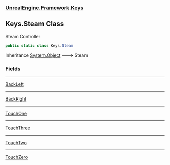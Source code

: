 ### [UnrealEngine.Framework](UnrealEngine_Framework.md 'UnrealEngine.Framework').[Keys](Keys.md 'UnrealEngine.Framework.Keys')
## Keys.Steam Class
Steam Controller  
```csharp
public static class Keys.Steam
```

Inheritance [System.Object](https://docs.microsoft.com/en-us/dotnet/api/System.Object 'System.Object') &#129106; Steam  
### Fields

***
[BackLeft](Keys_Steam_BackLeft.md 'UnrealEngine.Framework.Keys.Steam.BackLeft')

***
[BackRight](Keys_Steam_BackRight.md 'UnrealEngine.Framework.Keys.Steam.BackRight')

***
[TouchOne](Keys_Steam_TouchOne.md 'UnrealEngine.Framework.Keys.Steam.TouchOne')

***
[TouchThree](Keys_Steam_TouchThree.md 'UnrealEngine.Framework.Keys.Steam.TouchThree')

***
[TouchTwo](Keys_Steam_TouchTwo.md 'UnrealEngine.Framework.Keys.Steam.TouchTwo')

***
[TouchZero](Keys_Steam_TouchZero.md 'UnrealEngine.Framework.Keys.Steam.TouchZero')
